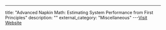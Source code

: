 ---
title: "Advanced Napkin Math: Estimating System Performance from First Principles"
description: ""
external_category: "Miscellaneous"
---[Visit Website](https://www.usenix.org/conference/srecon19emea/presentation/eskildsen)

